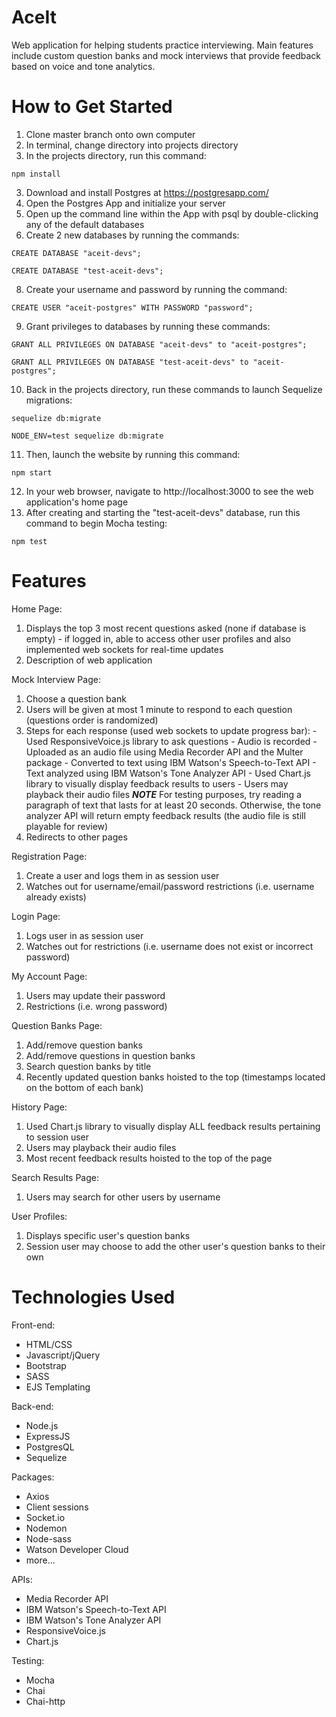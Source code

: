 # AceIt
Web application for helping students practice interviewing. Main features include custom question banks and mock interviews that provide feedback based on voice and tone analytics.

# How to Get Started
1. Clone master branch onto own computer
2. In terminal, change directory into projects directory
3. In the projects directory, run this command:
  ```
  npm install
  ```
3. Download and install Postgres at https://postgresapp.com/
4. Open the Postgres App and initialize your server
5. Open up the command line within the App with psql by double-clicking any of the default databases
6. Create 2 new databases by running the commands:
  ```
  CREATE DATABASE "aceit-devs";
  ```
  ```
  CREATE DATABASE "test-aceit-devs";
  ```
8. Create your username and password by running the command:
  ```
  CREATE USER "aceit-postgres" WITH PASSWORD "password";
  ```
9. Grant privileges to databases by running these commands:
  ```
  GRANT ALL PRIVILEGES ON DATABASE "aceit-devs" to "aceit-postgres";
  ```
  ```
  GRANT ALL PRIVILEGES ON DATABASE "test-aceit-devs" to "aceit-postgres";
  ```
10. Back in the projects directory, run these commands to launch Sequelize migrations:
  ```
  sequelize db:migrate
  ```
  ```
  NODE_ENV=test sequelize db:migrate
  ```
11. Then, launch the website by running this command:
  ```
  npm start
  ```
12. In your web browser, navigate to http://localhost:3000 to see the web application's home page
13. After creating and starting the "test-aceit-devs" database, run this command to begin Mocha testing:
  ```
  npm test
  ```

# Features
Home Page:
  1. Displays the top 3 most recent questions asked (none if database is empty)
    - if logged in, able to access other user profiles and also implemented web sockets for real-time updates
  2. Description of web application

Mock Interview Page:
  1. Choose a question bank
  3. Users will be given at most 1 minute to respond to each question (questions order is randomized)
  4. Steps for each response (used web sockets to update progress bar):
    - Used ResponsiveVoice.js library to ask questions
    - Audio is recorded
    - Uploaded as an audio file using Media Recorder API and the Multer package
    - Converted to text using IBM Watson's Speech-to-Text API
    - Text analyzed using IBM Watson's Tone Analyzer API
    - Used Chart.js library to visually display feedback results to users
    - Users may playback their audio files
    ***NOTE*** For testing purposes, try reading a paragraph of text that lasts for at least 20 seconds. Otherwise, the tone analyzer API will return empty feedback results (the audio file is still playable for review)
  5. Redirects to other pages

Registration Page:
  1. Create a user and logs them in as session user
  2. Watches out for username/email/password restrictions (i.e. username already exists)

Login Page:
  1. Logs user in as session user
  2. Watches out for restrictions (i.e. username does not exist or incorrect password)

My Account Page:
  1. Users may update their password
  2. Restrictions (i.e. wrong password)

Question Banks Page:
  1. Add/remove question banks
  2. Add/remove questions in question banks
  3. Search question banks by title
  4. Recently updated question banks hoisted to the top (timestamps located on the bottom of each bank)

History Page:
  1. Used Chart.js library to visually display ALL feedback results pertaining to session user
  2. Users may playback their audio files
  3. Most recent feedback results hoisted to the top of the page

Search Results Page:
  1. Users may search for other users by username

User Profiles:
  1. Displays specific user's question banks
  2. Session user may choose to add the other user's question banks to their own

# Technologies Used
Front-end:
- HTML/CSS
- Javascript/jQuery
- Bootstrap
- SASS
- EJS Templating

Back-end:
- Node.js
- ExpressJS
- PostgresQL
- Sequelize

Packages:
- Axios
- Client sessions
- Socket.io
- Nodemon
- Node-sass
- Watson Developer Cloud
- more...

APIs:
- Media Recorder API
- IBM Watson's Speech-to-Text API
- IBM Watson's Tone Analyzer API
- ResponsiveVoice.js
- Chart.js

Testing:
- Mocha
- Chai
- Chai-http
